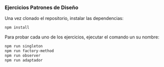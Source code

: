 ### Ejercicios Patrones de Diseño

Una vez clonado el repositorio, instalar las dependencias:
```bash
npm install
```  
Para probar cada uno de los ejercicios, ejecutar el comando un su nombre:
```bash
npm run singleton
npm run factory-method
npm run observer
npm run adaptador
```
